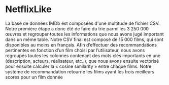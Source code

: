 # NetflixLike

La base de données IMDb est composées d'une multitude de fichier CSV. 
Notre première étape a donc été de faire du trie parmi les 3 250 000 œuvres et regrouper toutes les informations que nous avons jugé important dans un même table.
Notre CSV final est composé de 15 000 films, qui sont disponibles au moins en français.
Afin d’effectuer des recommandations pertinentes en fonction d’un film choisi par l’utilisateur, 
nous avons regroupés toutes les colonnes contenant des mots clés importants en une (description, acteurs, réalisateur, etc..), 
que nous avons ensuite vectorisé pour ensuite calculer la « cosine similarity » entre chaque films. 
Notre système de recommandation retourne les films ayant les trois meilleurs scores pour un film donnée
